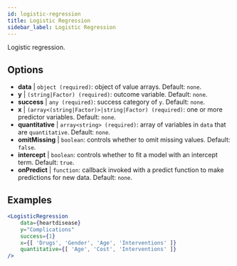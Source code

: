 ```yaml
---
id: logistic-regression
title: Logistic Regression
sidebar_label: Logistic Regression
---
```


Logistic regression.

## Options

* __data__ | `object (required)`: object of value arrays. Default: `none`.
* __y__ | `(string|Factor) (required)`: outcome variable. Default: `none`.
* __success__ | `any (required)`: success category of `y`. Default: `none`.
* __x__ | `(array<(string|Factor)>|string|Factor) (required)`: one or more predictor variables. Default: `none`.
* __quantitative__ | `array<string> (required)`: array of variables in `data` that are `quantitative`. Default: `none`.
* __omitMissing__ | `boolean`: controls whether to omit missing values. Default: `false`.
* __intercept__ | `boolean`: controls whether to fit a model with an intercept term. Default: `true`.
* __onPredict__ | `function`: callback invoked with a predict function to make predictions for new data. Default: `none`.


## Examples

```jsx live
<LogisticRegression 
    data={heartdisease} 
    y="Complications"
    success={1}
    x={[ 'Drugs', 'Gender', 'Age', 'Interventions' ]}
    quantitative={[ 'Age', 'Cost', 'Interventions' ]}
/>
```

